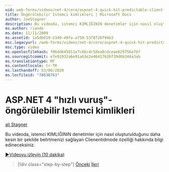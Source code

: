```yaml
---
uid: web-forms/videos/net-4/core/aspnet-4-quick-hit-predictable-client-ids
title: Öngörülebilir Istemci kimlikleri | Microsoft Docs
author: JoeStagner
description: Bu videoda, istemci KIMLIĞININ denetimler için nasıl oluşturulduğunu daha kesin bir şekilde belirtmenizi sağlayan Clienentidmode özelliği hakkında bilgi edineceksiniz.
ms.author: riande
ms.date: 11/11/2009
ms.assetid: 1a5db019-2349-49fa-a750-53f8f26f94b3
msc.legacyurl: /web-forms/videos/net-4/core/aspnet-4-quick-hit-predictable-client-ids
msc.type: video
ms.openlocfilehash: f06dd645811e7c6bc4c5dea8cdceae629756e7bf
ms.sourcegitcommit: e7e91932a6e91a63e2e46417626f39d6b244a3ab
ms.translationtype: MT
ms.contentlocale: tr-TR
ms.lasthandoff: 03/06/2020
ms.locfileid: "78638763"
---
```

# <a name="aspnet-4-quick-hit---predictable-client-ids"></a>ASP.NET 4 "hızlı vuruş"-öngörülebilir Istemci kimlikleri

[ali Stagner](https://github.com/JoeStagner)

Bu videoda, istemci KIMLIĞININ denetimler için nasıl oluşturulduğunu daha kesin bir şekilde belirtmenizi sağlayan Clienentidmode özelliği hakkında bilgi edineceksiniz. 

[&#9654;Videoyu izleyin (10 dakika)](https://channel9.msdn.com/Blogs/ASP-NET-Site-Videos/aspnet-4-quick-hit-predictable-client-ids)

> [!div class="step-by-step"]
> [Önceki](aspnet-4-quick-hit-clean-webconfig-files.md)
> [İleri](aspnet-4-quick-hit-the-htmlencoder-utility-method.md)
